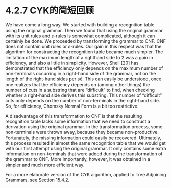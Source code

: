 # 4.2.7 CYK的简短回顾

We have come a long way. We started with building a recognition table using the original grammar. Then we found that using the original grammar with its unit rules and ε-rules is somewhat complicated, although it can certainly be done. We proceeded by transforming the grammar to CNF. CNF does not contain unit rules or ε-rules. Our gain in this respect was that the algorithm for constructing the recognition table became much simpler. The limitation of the maximum length of a righthand side to 2 was a gain in efficiency, and also a little in simplicity. However, Sheil [20] has demonstrated that the efficiency only depends on the maximum number of non-terminals occurring in a right-hand side of the grammar, not on the length of the right-hand sides per sé. This can easily be understood, once one realizes that the efficiency depends on (among other things) the number of cuts in a substring that are “difficult” to find, when checking whether a right-hand side derives this substring. This number of “difficult” cuts only depends on the number of non-terminals in the right-hand side. So, for efficiency, Chomsky Normal Form is a bit too restrictive.

A disadvantage of this transformation to CNF is that the resulting recognition table lacks some information that we need to construct a derivation using the original grammar. In the transformation process, some non-terminals were thrown away, because they became non-productive. Fortunately, the missing information could easily be recovered. Ultimately, this process resulted in almost the same recognition table that we would get with our first attempt using the original grammar. It only contains some extra information on non-terminals that were added during the transformation of the grammar to CNF. More importantly, however, it was obtained in a simpler and much more efficient way.

For a more elaborate version of the CYK algorithm, applied to Tree Adjoining Grammars, see Section 15.4.2.